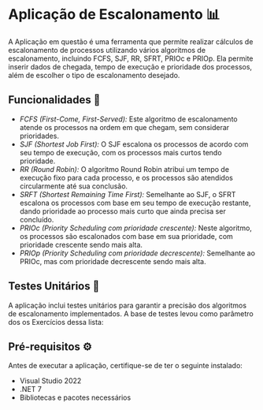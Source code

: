 # Aplicação de Escalonamento 📊 

A Aplicação em questão é uma ferramenta que permite realizar cálculos de escalonamento de processos utilizando vários algoritmos de escalonamento, incluindo FCFS, SJF, RR, SFRT, PRIOc e PRIOp. Ela permite inserir dados de chegada, tempo de execução e prioridade dos processos, além de escolher o tipo de escalonamento desejado.

## Funcionalidades 🚀
- *FCFS (First-Come, First-Served):* Este algoritmo de escalonamento atende os processos na ordem em que chegam, sem considerar prioridades.
- *SJF (Shortest Job First):* O SJF escalona os processos de acordo com seu tempo de execução, com os processos mais curtos tendo prioridade.
- *RR (Round Robin):* O algoritmo Round Robin atribui um tempo de execução fixo para cada processo, e os processos são atendidos circularmente até sua conclusão.
- *SRFT (Shortest Remaining Time First):* Semelhante ao SJF, o SFRT escalona os processos com base em seu tempo de execução restante, dando prioridade ao processo mais curto que ainda precisa ser concluído.
- *PRIOc (Priority Scheduling com prioridade crescente):* Neste algoritmo, os processos são escalonados com base em sua prioridade, com prioridade crescente sendo mais alta.
- *PRIOp (Priority Scheduling com prioridade decrescente):* Semelhante ao PRIOc, mas com prioridade decrescente sendo mais alta.

## Testes Unitários 🧪
 A aplicação inclui testes unitários para garantir a precisão dos algoritmos de escalonamento implementados. A base de testes levou como parâmetro dos os Exercícios dessa lista:

## Pré-requisitos ⚙️
Antes de executar a aplicação, certifique-se de ter o seguinte instalado:

- Visual Studio 2022
- .NET 7
- Bibliotecas e pacotes necessários
